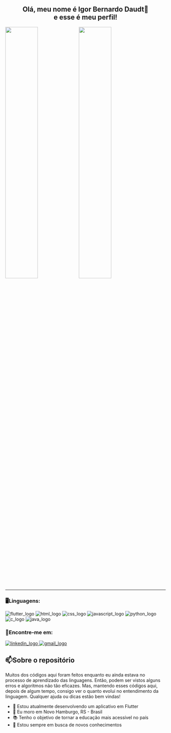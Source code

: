 <h2 align=center>
Olá, meu nome é Igor Bernardo Daudt👋</br>
e esse é meu perfil!
</h2>

<div height="200px">
  <img width="45%" src="https://github-readme-stats.vercel.app/api?username=Igor-Daudt&show_icons=true&theme=dracula">
  <img width="45%" src="https://github-readme-stats.vercel.app/api/top-langs/?username=Igor-Daudt&layout=compact">
</div>

---

<div>
  <h3 width="100%">
    🖥️Linguagens:
  </h3>
  <img src="https://img.shields.io/badge/Flutter-f3f3f0?style=for-the-badge&amp;logo=flutter&amp;logoColor=5bc2f0" alt="flutter_logo">
  <img src="https://img.shields.io/badge/HTML5-E34F26?style=for-the-badge&amp;logo=html5&amp;logoColor=white" alt="html_logo">
  <img src="https://img.shields.io/badge/CSS3-1572B6?style=for-the-badge&amp;logo=css3&amp;logoColor=white" alt="css_logo">
  <img src="https://img.shields.io/badge/JavaScript-323330?style=for-the-badge&amp;logo=javascript&amp;logoColor=F7DF1E" alt="javascript_logo">
  <img src="https://img.shields.io/badge/Python-0D0627?style=for-the-badge&amp;logo=python&amp;logoColor=61dafb" alt="python_logo">
  <img src="https://img.shields.io/badge/C/C++-d26383?style=for-the-badge&amp;logo=c%2B%2B&amp;logoColor=FFFFFF" alt="c_logo">
  <img src="https://img.shields.io/badge/Java-f89917?style=for-the-badge&amp;logo=Java&amp;logoColor=FFFFFF" alt="java_logo">
</div>

<div>
  <h3>
    📩Encontre-me em:
  </h3>
  <a href="https://www.linkedin.com/in/igor-bernardo-daudt">
    <img src="https://img.shields.io/badge/LinkedIn-0077B5?style=for-the-badge&logo=linkedin&logoColor=white" alt="linkedin_logo">
  </a>
  <a href="mailto:igordaudt1@gmail.com">
    <img src="https://img.shields.io/badge/Gmail-D14836?style=for-the-badge&logo=gmail&logoColor=white" alt="gmail_logo">
  </a>
</div>
<div>
  <h2> 📫Sobre o repositório</h2>
  <p> Muitos dos códigos aqui foram feitos enquanto eu ainda estava no processo de aprendizado das linguagens. Então, podem ser vistos alguns erros e algoritmos não tão eficazes. Mas, mantendo esses códigos aqui, depois de algum tempo, consigo ver o quanto evolui no entendimento da linguagem. Qualquer ajuda ou dicas estão bem vindas! </p>
</div>

- 🔭 Estou atualmente desenvolvendo um aplicativo em Flutter
- 📌 Eu moro em Novo Hamburgo, RS - Brasil
- 📚 Tenho o objetivo de tornar a educação mais acessível no país
- 🌱 Estou sempre em busca de novos conhecimentos 
